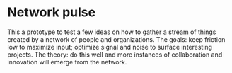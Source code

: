 # Network pulse

This a prototype to test a few ideas on how to gather a stream of things created by a network of people and organizations. The goals: keep friction low to maximize input; optimize signal and noise to surface interesting projects. The theory: do this well and more instances of collaboration and innovation will emerge from the network.
